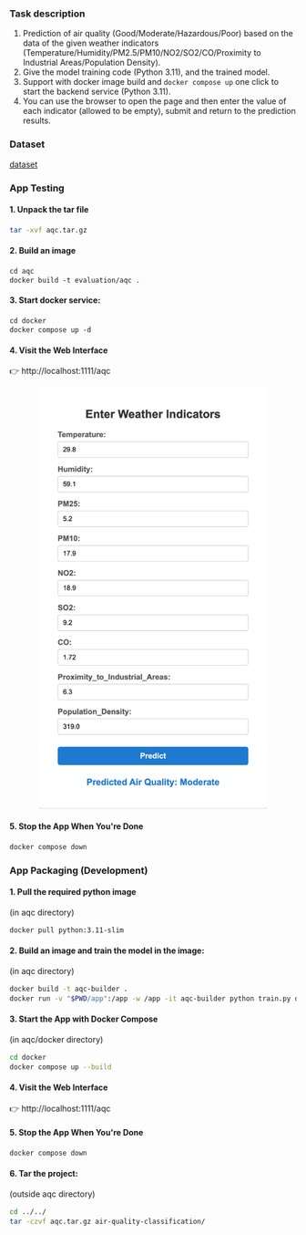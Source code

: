 ### Task description

1. Prediction of air quality (Good/Moderate/Hazardous/Poor) based on the data of the given weather indicators (Temperature/Humidity/PM2.5/PM10/NO2/SO2/CO/Proximity to Industrial Areas/Population Density).
2. Give the model training code (Python 3.11), and the trained model.
3. Support with docker image build and `docker compose up` one click to start the backend service (Python 3.11).
4. You can use the browser to open the page and then enter the value of each indicator (allowed to be empty), submit and return to the prediction results.

### Dataset

[dataset](./updated_pollution_dataset.csv)

### App Testing 

#### 1. Unpack the tar file

```bash
tar -xvf aqc.tar.gz
```

#### 2. Build an image

```shell
cd aqc
docker build -t evaluation/aqc .
```

#### 3. Start docker service:

```shell
cd docker
docker compose up -d
```
#### 4. Visit the Web Interface

👉 http://localhost:1111/aqc

<p align="center">
  <img src="https://github.com/HenryCZhang/coding-tasks/blob/main/air-quality-classification/README%20images/aqc%20form.png"  width="400" alt="aqc form">
</p>

#### 5. Stop the App When You're Done

```bash
docker compose down
```

### App Packaging (Development)

#### 1. Pull the required python image
(in aqc directory)
```bash
docker pull python:3.11-slim
```

#### 2. Build an image and train the model in the image:
(in aqc directory)
```bash
docker build -t aqc-builder .
docker run -v "$PWD/app":/app -w /app -it aqc-builder python train.py dataset.csv
```

#### 3. Start the App with Docker Compose
(in aqc/docker directory)
```bash
cd docker
docker compose up --build
```

#### 4. Visit the Web Interface

👉 http://localhost:1111/aqc

#### 5. Stop the App When You're Done

```bash
docker compose down
```
#### 6. Tar the project:
(outside aqc directory)
```bash
cd ../../
tar -czvf aqc.tar.gz air-quality-classification/
```


